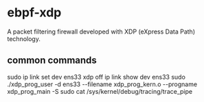 # ebpf-xdp
A packet filtering firewall developed with XDP (eXpress Data Path) technology.

## common commands
sudo ip link set dev ens33 xdp off
ip link show dev ens33
sudo ./xdp_prog_user -d ens33 --filename xdp_prog_kern.o --progname xdp_prog_main -S 
sudo cat /sys/kernel/debug/tracing/trace_pipe
